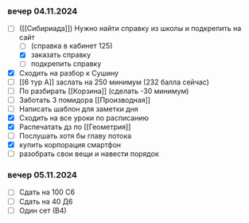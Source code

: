 ### вечер 04.11.2024
- [ ] ([[Сибириада]]) Нужно найти справку из школы и подкрепить на сайт 
	- [ ] (справка в кабинет 125)
	- [x] заказать справку
	- [ ] подкрепить справку
- [x] Сходить на разбор к Сушину
- [ ] [[6 тур А]] заслать на 250 минимум (232 балла сейчас)
- [ ] По разбирать [[Корзина]] (сделать -30 минимум)
- [ ] Заботать 3 помидора [[Производная]]
- [ ] Написать шаблон для заметки дня
- [x] Сходить на все уроки по расписанию
- [x] Распечатать дз по [[Геометрия]]
- [ ] Послушать хотя бы главу потока
- [x] купить корпорация смартфон
- [ ] разобрать свои вещи и навести порядок
### вечер 05.11.2024
- [ ] Сдать на 100 С6
- [ ] Сдать на 40 Д6
- [ ] Один сет (В4)
